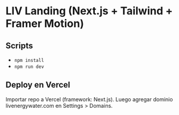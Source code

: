 # LIV Landing (Next.js + Tailwind + Framer Motion)

## Scripts
- `npm install`
- `npm run dev`

## Deploy en Vercel
Importar repo a Vercel (framework: Next.js). Luego agregar dominio livenergywater.com en Settings > Domains.
